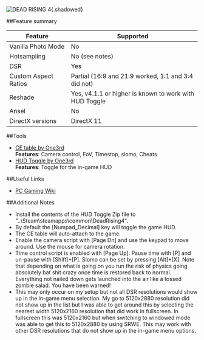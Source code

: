 ![DEAD RISING 4](Images\deadrising4.png "Shot by One3rd"){.shadowed}

##Feature summary

Feature | Supported
--|--
Vanilla Photo Mode | No
Hotsampling | No (see notes)
DSR | Yes 
Custom Aspect Ratios | Partial (16:9 and 21:9 worked, 1:1 and 3:4 did not) 
Reshade | Yes, v4.1.1 or higher is known to work with HUD Toggle
Ansel | No
DirectX versions | DirectX 11
 
##Tools

* [CE table by One3rd](..\CheatTables\deadrising4_One3rd_Merged_with_l0wb1t_Cheats.CT)  
**Features**: Camera control, FoV, Timestop, slomo, Cheats
* [HUD Toggle by One3rd](https://mega.nz/#!PExzxYBB!uDsuCHS1KOi3xJfPOzvF4-612nplX_uwGMmGw7BLjJc)  
**Features**: Toggle for the in-game HUD

##Useful Links

* [PC Gaming Wiki](https://pcgamingwiki.com/wiki/Dead_Rising_4)

##Additional Notes
* Install the contents of the HUD Toggle Zip file to "..\Steam\steamapps\common\DeadRising4". 
* By default the [Numpad_Decimal] key will toggle the game HUD. 
* The CE table will auto-attach to the game.
* Enable the camera script with [Page Dn] and use the keypad to move around. Use the mouse for camera rotation.
* Time control script is enabled with [Page Up]. Pause time with [P] and un-pause with [Shift]+[P]. Slomo can be set by pressing [Alt]+[X]. Note that depending on what is going on you run the risk of physics going absolutely bat shit crazy once time is restored back to normal. Everything not nailed down gets launched into the air like a tossed zombie salad. You have been warned!
* This may only occur on my setup but not all DSR resolutions would show up in the in-game menu selection. My go to 5120x2880 resolution did not show up in the list but I was able to get around this by selecting the nearest width 5120x2160 resolution that did work in fullscreen. In fullscreen this was 5120x2160 but when switching to windowed mode was able to get this to 5120x2880 by using SRWE. This may work with other DSR resolutions that do not show up in the in-game menu options.
